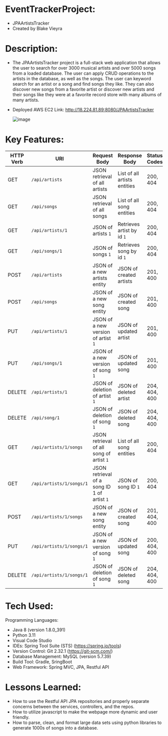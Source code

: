 # EventTrackerProject:

- JPAArtistsTracker
- Created by Blake Vieyra

# Description:

- The JPAArtistsTracker project is a full-stack web application that allows the user to search for over 3000 musical artists and over 5000 songs from a loaded database. The user can apply CRUD operations to the artists in the database, as well as the songs. The user can keyword search for an artist or a song and find songs they like. They can also discover new songs from a favorite artist or discover new artists and their songs like they were at a favorite record store with many albums of many artists. 
  
- Deployed AWS EC2 Link: http://18.224.81.89:8080/JPAArtistsTracker

  ![image](https://github.com/blakevieyra/EventTrackerProject/assets/88246090/cfcd1736-e778-46e9-912b-467498486eb0)


# Key Features:

| HTTP Verb | URI               | Request Body | Response Body | Status Codes |
|-----------|-------------------|--------------|---------------|---------|
| GET       | `/api/artists`      | JSON retrieval of all artists | List of all artists entities | 200, 404 |
| GET       | `/api/songs`      | JSON retrieval of all songs | List of all song entities | 200, 404 |
| GET       | `/api/artists/1`   |  JSON of artists `1` | Retrieves artist by id  `1`| 200, 404 |
| GET       | `/api/songs/1`   |  JSON of songs `1` | Retrieves song by id  `1`| 200, 404 |
| POST      | `/api/artists`      | JSON of a new artists entity  | JSON of created artists | 201, 400 |
| POST      | `/api/songs`      | JSON of a new song entity  | JSON of created song | 201, 400 |
| PUT       | `/api/artists/1`   | JSON of a new version of artist `1` | JSON of updated artist | 201, 400 |
| PUT       | `/api/songs/1`   | JSON of a new version of song `1` | JSON of updated song | 201, 400 |
| DELETE    | `/api/artists/1`   | JSON of deletion of artist `1` | JSON of deleted artist | 204, 404, 400 |  
| DELETE    | `/api/song/1`   | JSON of deletion of song `1` | JSON of deleted song | 204, 404, 400 |  
| GET       | `/api/artists/1/songs`      | JSON retrieval of all song of artist `1` | List of all song entities | 200, 404 |
| GET       | `/api/artists/1/songs/1`   | JSON retrieval of a song ID 1 of artist `1` | JSON of song ID `1` | 200, 404 |
| POST      | `/api/artists/1/songs`      | JSON of a new song entity  | JSON of created song | 201, 404, 400 | 
| PUT       | `/api/artists/1/songs/1`   | JSON of a new version of song `1` | JSON of updated song | 200, 404, 400 |              
| DELETE    | `/api/artists/1/songs/1`   | JSON of deletion of song `1` | JSON of deleted song | 204, 404, 400 |              

# Tech Used:

Programming Languages:
- Java 8 (version 1.8.0_391)
- Python 3.11
- Visual Code Studio
- IDEs: Spring Tool Suite (STS) (https://spring.io/tools)
- Version Control: Git 2.32.1 (https://git-scm.com/)
- Database Management: MySQL (version 5.7.39)
- Build Tool: Gradle, SringBoot
- Web Framework: Spring MVC, JPA, Restful API

# Lessons Learned:

- How to use the Restful API JPA repositories and properly separate concerns between the services, controllers, and the repos.
- How to utilize javascript to make the webpage more dynamic and user friendly.
- How to parse, clean, and format large data sets using python libraries to generate 1000s of songs into a database.

